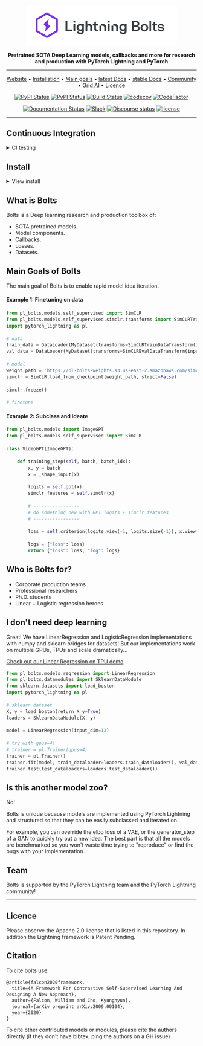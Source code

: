 <div align="center">

<img src="docs/source/_images/logos/bolts_logo.png" width="400px">

**Pretrained SOTA Deep Learning models, callbacks and more for research and production with PyTorch Lightning and PyTorch**

--- 

<p align="center">
  <a href="https://www.pytorchlightning.ai/">Website</a> •
  <a href="#install">Installation</a> •
  <a href="#main-Goals-of-Bolts">Main goals</a> •
  <a href="https://lightning-bolts.readthedocs.io/en/latest/">latest Docs</a> •
  <a href="https://lightning-bolts.readthedocs.io/en/stable/">stable Docs</a> •
  <a href="#team">Community</a> •
  <a href="https://www.grid.ai/">Grid AI</a> •
  <a href="#licence">Licence</a>
</p>

[![PyPI Status](https://badge.fury.io/py/lightning-bolts.svg)](https://badge.fury.io/py/lightning-bolts)
[![PyPI Status](https://pepy.tech/badge/lightning-bolts)](https://pepy.tech/project/lightning-bolts)
[![Build Status](https://dev.azure.com/PytorchLightning/lightning%20Bolts/_apis/build/status/PyTorchLightning.lightning-bolts?branchName=master)](https://dev.azure.com/PytorchLightning/lightning%20Bolts/_build/latest?definitionId=5&branchName=master)
[![codecov](https://codecov.io/gh/PyTorchLightning/lightning-bolts/branch/master/graph/badge.svg)](https://codecov.io/gh/PyTorchLightning/lightning-bolts)
[![CodeFactor](https://www.codefactor.io/repository/github/pytorchlightning/lightning-bolts/badge)](https://www.codefactor.io/repository/github/pytorchlightning/lightning-bolts)

[![Documentation Status](https://readthedocs.org/projects/lightning-bolts/badge/?version=latest)](https://pytorch-lightning-bolts.readthedocs.io/en/latest/)
[![Slack](https://img.shields.io/badge/slack-chat-green.svg?logo=slack)](https://join.slack.com/t/pytorch-lightning/shared_invite/zt-pw5v393p-qRaDgEk24~EjiZNBpSQFgQ)
[![Discourse status](https://img.shields.io/discourse/status?server=https%3A%2F%2Fforums.pytorchlightning.ai)](https://forums.pytorchlightning.ai/)
[![license](https://img.shields.io/badge/License-Apache%202.0-blue.svg)](https://github.com/PytorchLightning/lightning-bolts/blob/master/LICENSE)

<!--
[![Next Release](https://img.shields.io/badge/Next%20Release-Oct%2005-purple.svg)](https://shields.io/)
-->

</div>

---

## Continuous Integration

<details>
  <summary>CI testing</summary>

| System / PyTorch ver. | 1.6 (min. req.) | 1.8 (latest) |
| :---: | :---: | :---: |
| Linux py3.{6,8} | ![CI full testing](https://github.com/PyTorchLightning/lightning-bolts/workflows/CI%20full%20testing/badge.svg?branch=master&event=push) | ![CI full testing](https://github.com/PyTorchLightning/lightning-bolts/workflows/CI%20full%20testing/badge.svg?branch=master&event=push) |
| OSX py3.{6,8} | ![CI full testing](https://github.com/PyTorchLightning/lightning-bolts/workflows/CI%20full%20testing/badge.svg?branch=master&event=push) | ![CI full testing](https://github.com/PyTorchLightning/lightning-bolts/workflows/CI%20full%20testing/badge.svg?branch=master&event=push) |
| Windows py3.7* | ![CI base testing](https://github.com/PyTorchLightning/lightning-bolts/workflows/CI%20base%20testing/badge.svg?branch=master&event=push) | ![CI base testing](https://github.com/PyTorchLightning/lightning-bolts/workflows/CI%20base%20testing/badge.svg?branch=master&event=push) |

- _\* testing just the package itself, we skip full test suite - excluding `tests` folder_

</details>

## Install

<details>
  <summary>View install</summary>

Simple installation from PyPI
```bash
pip install lightning-bolts
```

Install bleeding-edge (no guarantees)   
```bash
pip install git+https://github.com/PytorchLightning/lightning-bolts.git@master --upgrade
```

In case you want to have full experience you can install all optional packages at once
```bash
pip install lightning-bolts["extra"]
```

</details>

## What is Bolts

Bolts is a Deep learning research and production toolbox of:

- SOTA pretrained models.
- Model components.
- Callbacks.
- Losses.
- Datasets.

## Main Goals of Bolts

The main goal of Bolts is to enable rapid model idea iteration.

#### Example 1: Finetuning on data

```python
from pl_bolts.models.self_supervised import SimCLR
from pl_bolts.models.self_supervised.simclr.transforms import SimCLRTrainDataTransform, SimCLREvalDataTransform
import pytorch_lightning as pl

# data
train_data = DataLoader(MyDataset(transforms=SimCLRTrainDataTransform(input_height=32)))
val_data = DataLoader(MyDataset(transforms=SimCLREvalDataTransform(input_height=32)))

# model
weight_path = 'https://pl-bolts-weights.s3.us-east-2.amazonaws.com/simclr/bolts_simclr_imagenet/simclr_imagenet.ckpt'
simclr = SimCLR.load_from_checkpoint(weight_path, strict=False)

simclr.freeze()

# finetune
```

#### Example 2: Subclass and ideate

```python
from pl_bolts.models import ImageGPT
from pl_bolts.models.self_supervised import SimCLR

class VideoGPT(ImageGPT):

    def training_step(self, batch, batch_idx):
        x, y = batch
        x = _shape_input(x)

        logits = self.gpt(x)
        simclr_features = self.simclr(x)

        # -----------------
        # do something new with GPT logits + simclr_features
        # -----------------

        loss = self.criterion(logits.view(-1, logits.size(-1)), x.view(-1).long())

        logs = {"loss": loss}
        return {"loss": loss, "log": logs}
```

## Who is Bolts for?

- Corporate production teams
- Professional researchers
- Ph.D. students
- Linear + Logistic regression heroes

## I don't need deep learning

Great! 
We have LinearRegression and LogisticRegression implementations with numpy and sklearn bridges for datasets!
But our implementations work on multiple GPUs, TPUs and scale dramatically...

[Check out our Linear Regression on TPU demo](https://colab.research.google.com/drive/13glsKiwMu1-H24cBLYaWdJ4_TxC2Z3ox?usp=sharing)

```python
from pl_bolts.models.regression import LinearRegression
from pl_bolts.datamodules import SklearnDataModule
from sklearn.datasets import load_boston
import pytorch_lightning as pl

# sklearn dataset
X, y = load_boston(return_X_y=True)
loaders = SklearnDataModule(X, y)

model = LinearRegression(input_dim=13)

# try with gpus=4!
# trainer = pl.Trainer(gpus=4)
trainer = pl.Trainer()
trainer.fit(model, train_dataloader=loaders.train_dataloader(), val_dataloaders=loaders.val_dataloader())
trainer.test(test_dataloaders=loaders.test_dataloader())
```

## Is this another model zoo?

No! 

Bolts is unique because models are implemented using PyTorch Lightning and structured so that they can be easily
subclassed and iterated on.

For example, you can override the elbo loss of a VAE, or the generator_step of a GAN to quickly try out a new idea.
The best part is that all the models are benchmarked so you won't waste time trying to "reproduce" or find the bugs
with your implementation.

## Team

Bolts is supported by the PyTorch Lightning team and the PyTorch Lightning community!

---

## Licence

Please observe the Apache 2.0 license that is listed in this repository.
 In addition the Lightning framework is Patent Pending.

## Citation
To cite bolts use:

```
@article{falcon2020framework,
  title={A Framework For Contrastive Self-Supervised Learning And Designing A New Approach},
  author={Falcon, William and Cho, Kyunghyun},
  journal={arXiv preprint arXiv:2009.00104},
  year={2020}
}
```

To cite other contributed models or modules, please cite the authors directly (if they don't have bibtex, ping the authors on a GH issue)
